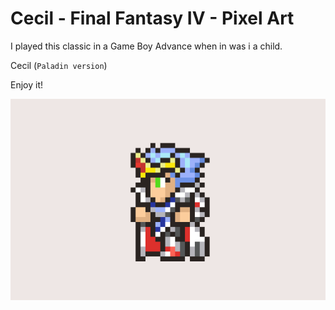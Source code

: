 # Cecil - Final Fantasy IV - Pixel Art
I played this classic in a Game Boy Advance when in was i a child.

Cecil (`Paladin version`)

Enjoy it!

![Cecil Paladin Final Fantasy 4](cecilpixel.png)
